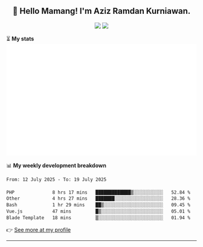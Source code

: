 <h2 align="center">👋 Hello Mamang! I'm Aziz Ramdan Kurniawan.</h2>  
<p align="center">
  <img src="https://komarev.com/ghpvc/?username=azizramdan">
  <img src="https://wakatime.com/badge/user/90056fa0-4c31-4eca-954e-2a3ac05896f9.svg">
</p>
    
⏳ **My stats**  
![](https://raw.githubusercontent.com/azizramdan/github-stats/master/generated/overview.svg#gh-dark-mode-only)

📊 **My weekly development breakdown**
<!--START_SECTION:waka-->

```txt
From: 12 July 2025 - To: 19 July 2025

PHP              8 hrs 17 mins   █████████████▒░░░░░░░░░░░   52.84 %
Other            4 hrs 27 mins   ███████░░░░░░░░░░░░░░░░░░   28.36 %
Bash             1 hr 29 mins    ██▒░░░░░░░░░░░░░░░░░░░░░░   09.45 %
Vue.js           47 mins         █▒░░░░░░░░░░░░░░░░░░░░░░░   05.01 %
Blade Template   18 mins         ▒░░░░░░░░░░░░░░░░░░░░░░░░   01.94 %
```

<!--END_SECTION:waka-->
👉 [See more at my profile](https://wakatime.com/@azizramdan)
***
